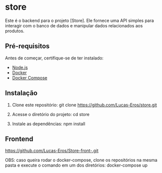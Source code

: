 # store

Este é o backend para o projeto [Store]. Ele fornece uma API simples para interagir com o banco de dados e manipular dados relacionados aos produtos.

## Pré-requisitos

Antes de começar, certifique-se de ter instalado:

- [Node.js](https://nodejs.org/)
- [Docker](https://www.docker.com/)
- [Docker Compose](https://docs.docker.com/compose/)

## Instalação

1. Clone este repositório:
   git clone https://github.com/Lucas-Eros/store.git

2. Acesse o diretório do projeto: 
    cd store

3. Instale as dependências:
    npm install 

## Frontend
https://github.com/Lucas-Eros/Store-front-.git

OBS: caso queira rodar o docker-compose, clone os repositórios na mesma pasta e execute o comando em um dos diretórios:
    docker-compose up